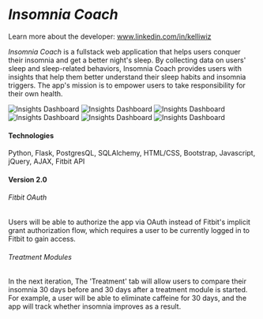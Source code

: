 
*Insomnia Coach*
===========
Learn more about the developer: www.linkedin.com/in/kelliwiz

*Insomnia Coach* is a fullstack web application that helps users conquer their insomnia and get a better night's sleep. By collecting data on users' sleep and sleep-related behaviors, Insomnia Coach provides users with insights that help them better understand their sleep habits and insomnia triggers.  The app's mission is to empower users to take responsibility for their own health.


![Insights Dashboard](https://cloud.githubusercontent.com/assets/18225190/15994536/36dc4e1a-30bc-11e6-97a9-07537e32f313.png)
![Insights Dashboard](https://cloud.githubusercontent.com/assets/18225190/15994537/39699c28-30bc-11e6-9b59-de88af376383.png)
![Insights Dashboard](https://cloud.githubusercontent.com/assets/18225190/15994538/3b15eea0-30bc-11e6-8972-3c561ccd21cc.png)
![Insights Dashboard](https://cloud.githubusercontent.com/assets/18225190/15994538/3b15eea0-30bc-11e6-8972-3c561ccd21cc.png)
![Insights Dashboard](https://cloud.githubusercontent.com/assets/18225190/15994539/3f4e7316-30bc-11e6-8f32-9f27069ac73c.png)
![Insights Dashboard](https://cloud.githubusercontent.com/assets/18225190/15994540/41e1dcf8-30bc-11e6-8710-0f9841a6935e.png)




#### Technologies
Python, Flask, PostgresQL, SQLAlchemy,
HTML/CSS, Bootstrap,
Javascript, jQuery, AJAX,
Fitbit API

#### Version 2.0

###### Fitbit OAuth
Users will be able to authorize the app via OAuth instead of Fitbit's implicit grant authorization flow, which requires a user to be currently logged in to Fitbit to gain access.

###### Treatment Modules
In the next iteration, The 'Treatment' tab will allow users to compare their insomnia 30 days before and 30 days after a treatment module is started.  For example, a user will be able to eliminate caffeine for 30 days, and the app will track whether insomnia improves as a result.    
